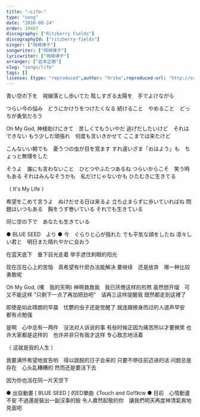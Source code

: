 ```yaml
---
title: "―Life―"
type: "song"
date: "2010-08-24"
order: 10407
discography: ["Ritzberry Fields"]
discographyId: ["ritzberry-fields"]
singer: ["岡崎律子"]
songwriter: ["岡崎律子"]
lyricwriter: ["岡崎律子"]
arranger: ["岩本正樹"]
slug: "songs/life"
tags: []
license: {type: "reproduced",author: "Orika",reproduced-url: "http://orikamushi.myweb.hinet.net/",reproduced-website: "織歌蟲網站"}
---
```


青い空の下を　視線落とし歩いてた 
眩しすぎる太陽を　手でよけながら 

つらい今の悩み　どうにかけりをつけたくなる 
続けること　やめること　どっちが勇気だろう 

Oh My God, 
神様助けにきて　苦しくてもういやだ 
逃げだしたいけど　それはできない 
もう少しだ頑張れ　何度も言いきかせて 
ここまでは来たけど 

こんないい朝でも　憂うつの虫が目を覚ます 
すれ違いざま「おはよう」も　ちょっと無理をした 

そうよ　誰にも言わないこと　ひとつやふたつあるね 
つらいからこそ　笑う時もある 
それはみんなそうかも　私だけじゃないかも 
ひたむきに生きてる 

（ It's My Life ） 

希望をこめて言うよ　ぬけだせる日は来るよ 
立ち止まらずに歩いていればね 
問題はいつもある　胸をうず巻いている 
それでも生きている 

同じ空の下で　あなたも生きている

● BLUE SEED　より ● 今　ぐらりと心が揺れた でも平気な顔をしたね 凛々しい君と　明日また晴れやかに会おう

在蓝天底下　垂下目光走着 
举手遮住刺眼的阳光 

现在压在心上的苦恼　真希望有什麽办法能解决 
要继续　还是放弃　哪一种比较勇敢呢 

Oh My God, (噢　我的天啊) 
神啊救救我　我已厌倦这样的煎熬 
虽然想开熘　可又不能这样 
"只剩下一点了再加把劲吧"　请再三这样提醒我 
既然都走到这裡了 

即使是如此晴朗的早晨　忧鬱的虫子还是觉醒了 
就连跟擦身而过的人道声早安　都有点勉强 

是啊　心中总有一两件　没法对人诉说的事 
有些时候正因为痛苦所以才要微笑 
也许大家都是这样的　也许并非只有我才这样 
专心致志地活着 

（ 这就是我的人生 ） 

我要满怀希望地宣告哟　得以跳脱的日子会来的 
只要不停往前迈进的话 
问题总是存在　心头乱糟糟的 
然而还是要活下去 

因为你也活在同一片天空下

● 出自動畫 \[ BLUE SEED \] 的ED單曲《Touch and Go!!》cw ● 目前　心情動盪不安 不過還是裝出一副沒事的臉 令人肅然起敬的你　讓我們明天再度神清氣爽地見面吧
